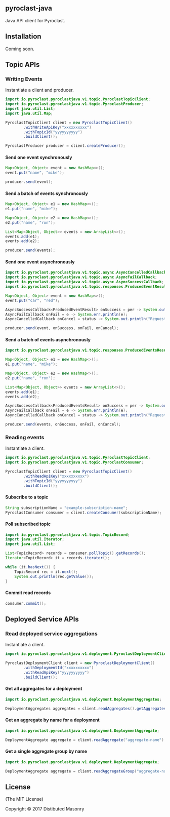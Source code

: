## pyroclast-java

Java API client for Pyroclast.

## Installation

Coming soon.

## Topic APIs

### Writing Events

Instantiate a client and producer.

```java
import io.pyroclast.pyroclastjava.v1.topic.PyroclastTopicClient;
import io.pyroclast.pyroclastjava.v1.topic.PyroclastProducer;
import java.util.List;
import java.util.Map;

PyroclastTopicClient client = new PyroclastTopicClient()
        .withWriteApiKey("xxxxxxxxxx")
        .withTopicId("yyyyyyyyyy")
        .buildClient();

PyroclastProducer producer = client.createProducer();
```

#### Send one event synchronously

```java
Map<Object, Object> event = new HashMap<>();
event.put("name", "mike");

producer.send(event);
```

#### Send a batch of events synchronously

```java
Map<Object, Object> e1 = new HashMap<>();
e1.put("name", "mike");

Map<Object, Object> e2 = new HashMap<>();
e2.put("name", "ron");

List<Map<Object, Object>> events = new ArrayList<>();
events.add(e1);
events.add(e2);

producer.send(events);
```

#### Send one event asynchronously

```java
import io.pyroclast.pyroclastjava.v1.topic.async.AsyncCancelledCallback;
import io.pyroclast.pyroclastjava.v1.topic.async.AsyncFailCallback;
import io.pyroclast.pyroclastjava.v1.topic.async.AsyncSuccessCallback;
import io.pyroclast.pyroclastjava.v1.topic.responses.ProducedEventResult;

Map<Object, Object> event = new HashMap<>();
event.put("car", "red");

AsyncSuccessCallback<ProducedEventResult> onSuccess = per -> System.out.println("Ok");
AsyncFailCallback onFail = e -> System.err.println(e);
AsyncCancelledCallback onCancel = status -> System.out.println("Request cancelled");

producer.send(event, onSuccess, onFail, onCancel);
```

#### Send a batch of events asynchronously

```java
import io.pyroclast.pyroclastjava.v1.topic.responses.ProducedEventsResult;

Map<Object, Object> e1 = new HashMap<>();
e1.put("name", "mike");

Map<Object, Object> e2 = new HashMap<>();
e2.put("name", "ron");

List<Map<Object, Object>> events = new ArrayList<>();
events.add(e1);
events.add(e2);

AsyncSuccessCallback<ProducedEventsResult> onSuccess = per -> System.out.println("Ok");
AsyncFailCallback onFail = e -> System.err.println(e);
AsyncCancelledCallback onCancel = status -> System.out.println("Request cancelled");

producer.send(events, onSuccess, onFail, onCancel);
```

### Reading events

Instantiate a client.

```java
import io.pyroclast.pyroclastjava.v1.topic.PyroclastTopicClient;
import io.pyroclast.pyroclastjava.v1.topic.PyroclastConsumer;

PyroclastTopicClient client = new PyroclastTopicClient()
        .withReadApiKey("xxxxxxxxxx")
        .withTopicId("yyyyyyyyyy")
        .buildClient();
```

#### Subscribe to a topic

```java
String subscriptionName = "example-subscription-name";
PyroclastConsumer consumer = client.createConsumer(subscriptionName);
```

#### Poll subscribed topic

```java
import io.pyroclast.pyroclastjava.v1.topic.TopicRecord;
import java.util.Iterator;
import java.util.List;

List<TopicRecord> records = consumer.pollTopic().getRecords();
Iterator<TopicRecord> it = records.iterator();

while (it.hasNext()) {
    TopicRecord rec = it.next();
    System.out.println(rec.getValue());
}
```

#### Commit read records

```java
consumer.commit();
```

## Deployed Service APIs

### Read deployed service aggregations

Instantiate a client.

```java
import io.pyroclast.pyroclastjava.v1.deployment.PyroclastDeploymentClient;

PyroclastDeploymentClient client = new PyroclastDeploymentClient()
        .withDeploymentId("xxxxxxxxxx")
        .withReadApiKey("yyyyyyyyyy")
        .buildClient();
```

#### Get all aggregates for a deployment

```java
import io.pyroclast.pyroclastjava.v1.deployment.DeploymentAggregates;

DeploymentAggregates aggregates = client.readAggregates().getAggregates();
```

#### Get an aggregate by name for a deployment

```java
import io.pyroclast.pyroclastjava.v1.deployment.DeploymentAggregate;

DeploymentAggregate aggregate = client.readAggregate("aggregate-name").getAggregate();
```

#### Get a single aggregate group by name

```java
import io.pyroclast.pyroclastjava.v1.deployment.DeploymentAggregate;

DeploymentAggregate aggregate = client.readAggregateGroup("aggregate-name", "group-name").getAggregate();
```

## License

(The MIT License)

Copyright © 2017 Distibuted Masonry
